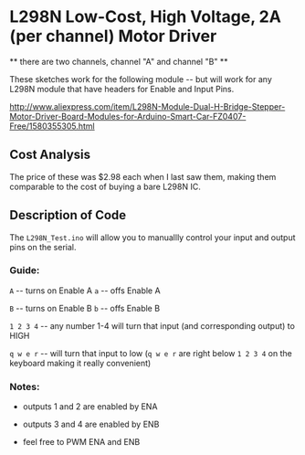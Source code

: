 L298N Low-Cost, High Voltage, 2A (per channel) Motor Driver
===== 
** there are two channels, channel "A" and channel "B" **

These sketches work for the following module -- but will work for any L298N module that have headers for Enable and Input Pins.

http://www.aliexpress.com/item/L298N-Module-Dual-H-Bridge-Stepper-Motor-Driver-Board-Modules-for-Arduino-Smart-Car-FZ0407-Free/1580355305.html


## Cost Analysis

The price of these was $2.98 each when I last saw them, making them comparable to the cost of buying a bare L298N IC.

## Description of Code

The `L298N_Test.ino` will allow you to manuallly control your input and output pins on the serial.

### Guide:

`A` -- turns on Enable A
`a` -- offs Enable A

`B` -- turns on Enable B
`b` -- offs Enable B

`1 2 3 4` --  any number 1-4 will turn that input (and corresponding output) to HIGH

`q w e r` --  will turn that input to low (`q w e r` are right below `1 2 3 4` on the keyboard making it really convenient)

### Notes:

* outputs 1 and 2 are enabled by ENA

* outputs 3 and 4 are enabled by ENB

* feel free to PWM ENA and ENB


